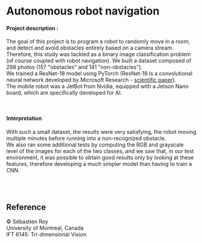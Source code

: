 
# Autonomous robot navigation

#### Project description :

The goal of this project is to program a robot to randomly move in a room, and detect and avoid obstacles entirely based on a camera stream.  
Therefore, this study was tackled as a binary image classification problem (of course coupled with robot navigation). We built a dataset composed of 298 photos (157 "obstacles" and 141 "non-obstacles").  
We trained a ResNet-18 model using PyTorch (ResNet-18 is a convolutional neural network developed by Microsoft Research - [scientific paper](https://www.google.com)).  
The mobile robot was a JetBot from Nvidia, equipped with a Jetson Nano board, which are specifically developed for AI.

<br/>

#### Interpretation

With such a small dataset, the results were very satisfying, the robot moving multiple minutes before running into a non-recognized obstacle.  
We also ran some additional tests by computing the RGB and grayscale level of the images for each of the two classes, and we saw that, in our test environment, it was possible to obtain good results only by looking at these features, therefore developing a much simpler model than having to train a CNN.

<br/>
<br/>

## Reference
© Sébastien Roy  
University of Montreal, Canada  
IFT 6145: Tri-dimensional Vision

